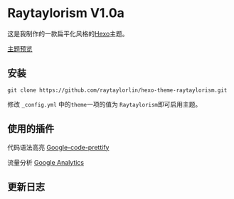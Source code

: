 # Raytaylorism V1.0a

这是我制作的一款扁平化风格的[Hexo]主题。

[主题预览]

## 安装

```
git clone https://github.com/raytaylorlin/hexo-theme-raytaylorism.git
```

修改 `_config.yml` 中的`theme`一项的值为 `Raytaylorism`即可启用主题。

## 使用的插件

代码语法高亮 [Google-code-prettify]

流量分析 [Google Analytics]

## 更新日志

[Hexo]: http://zespia.tw/hexo/
[主题预览]: http://raytaylorlin.com/
[Google-code-prettify]: https://code.google.com/p/google-code-prettify/
[Google Analytics]: http://www.google.com/analytics/
